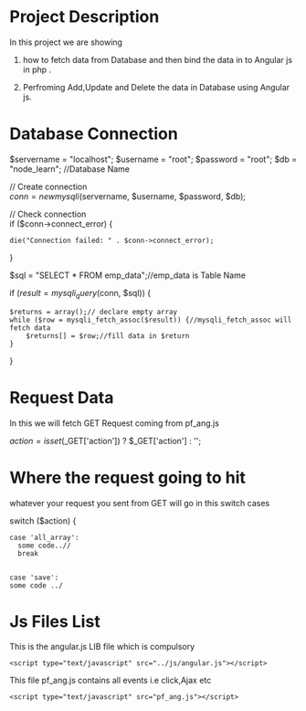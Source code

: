 # Project Description 

In this project we are showing

1.  how to fetch data from Database and then bind the data in to Angular js in php .
  
2.  Perfroming Add,Update and Delete the data in Database using Angular js. 


# Database Connection

$servername = "localhost";
$username = "root";
$password = "root";
$db = "node_learn"; //Database Name

// Create connection	
$conn = new mysqli($servername, $username, $password, $db);


// Check connection		
if ($conn->connect_error) {

    die("Connection failed: " . $conn->connect_error);
}

$sql = "SELECT * FROM emp_data";//emp_data is Table Name

if ($result = mysqli_query($conn, $sql)) {

    $returns = array();// declare empty array 
    while ($row = mysqli_fetch_assoc($result)) {//mysqli_fetch_assoc will fetch data 
        $returns[] = $row;//fill data in $return
    }
}

# Request Data

In this we will fetch GET Request coming from pf_ang.js


$action = isset($_GET['action']) ? $_GET['action'] : '';



# Where the request going to hit
  whatever your request you sent from GET will go in this switch cases
  

switch ($action) {

    case 'all_array':
      some code..//
      break 
      
      
    case 'save':
    some code ../



# Js Files List 		


This is the angular.js LIB file which is compulsory 

```
<script type="text/javascript" src="../js/angular.js"></script> 
```

This file pf_ang.js contains all events i.e click,Ajax etc
``````
<script type="text/javascript" src="pf_ang.js"></script>
``````

